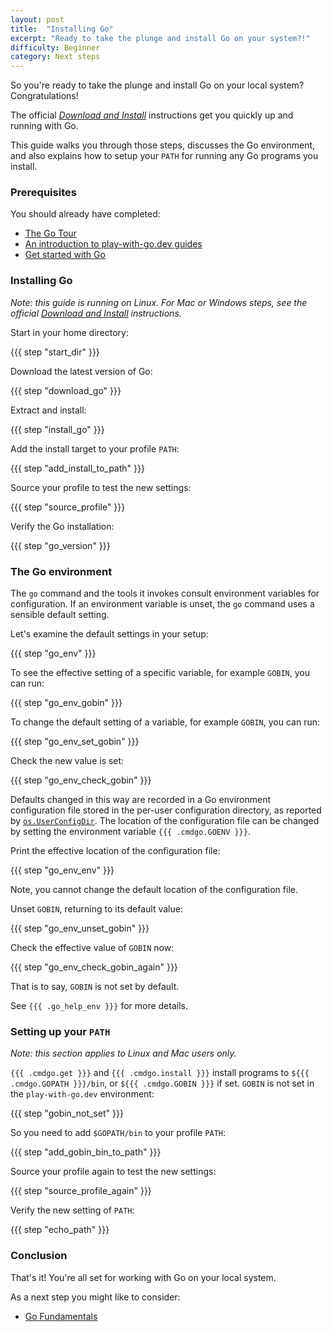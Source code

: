 ```yaml
---
layout: post
title:  "Installing Go"
excerpt: "Ready to take the plunge and install Go on your system?!"
difficulty: Beginner
category: Next steps
---
```


So you're ready to take the plunge and install Go on your local system? Congratulations!

The official [_Download and Install_](https://golang.org/doc/install) instructions get you quickly up and running with Go.

This guide walks you through those steps, discusses the Go environment, and also explains how to setup your `PATH` for
running any Go programs you install.

### Prerequisites

You should already have completed:

* [The Go Tour](https://tour.golang.org/)
* [An introduction to play-with-go.dev guides](/intro-to-play-with-go-dev_go115_en/)
* [Get started with Go](/get-started-with-go_go115_en/)

### Installing Go

_Note: this guide is running on Linux. For Mac or Windows steps, see the official [Download and
Install](https://golang.org/doc/install) instructions._

Start in your home directory:

{{{ step "start_dir" }}}

Download the latest version of Go:

{{{ step "download_go" }}}

Extract and install:

{{{ step "install_go" }}}

Add the install target to your profile `PATH`:

{{{ step "add_install_to_path" }}}

Source your profile to test the new settings:

{{{ step "source_profile" }}}

Verify the Go installation:

{{{ step "go_version" }}}

### The Go environment

The `go` command and the tools it invokes consult environment variables
for configuration. If an environment variable is unset, the `go` command
uses a sensible default setting.

Let's examine the default settings in your setup:

{{{ step "go_env" }}}

To see the effective setting of a specific variable, for example `GOBIN`, you can run:

{{{ step "go_env_gobin" }}}

To change the default setting of a variable, for example `GOBIN`, you can run:

{{{ step "go_env_set_gobin" }}}

Check the new value is set:

{{{ step "go_env_check_gobin" }}}

Defaults changed in this way
are recorded in a Go environment configuration file stored in the
per-user configuration directory, as reported by [`os.UserConfigDir`](https://pkg.go.dev/os#UserConfigDir).
The location of the configuration file can be changed by setting
the environment variable `{{{ .cmdgo.GOENV }}}`.

Print the effective location of the configuration file:

{{{ step "go_env_env" }}}

Note, you cannot change the default location of the configuration file.

Unset `GOBIN`, returning to its default value:

{{{ step "go_env_unset_gobin" }}}

Check the effective value of `GOBIN` now:

{{{ step "go_env_check_gobin_again" }}}

That is to say, `GOBIN` is not set by default.

See `{{{ .go_help_env }}}` for more details.

### Setting up your `PATH`

_Note: this section applies to Linux and Mac users only._

`{{{ .cmdgo.get }}}` and `{{{ .cmdgo.install }}}` install programs to `${{{ .cmdgo.GOPATH }}}/bin`, or
`${{{ .cmdgo.GOBIN }}}` if set. `GOBIN` is not set in the `play-with-go.dev` environment:

{{{ step "gobin_not_set" }}}

So you need to add `$GOPATH/bin` to your profile `PATH`:

{{{ step "add_gobin_bin_to_path" }}}

Source your profile again to test the new settings:

{{{ step "source_profile_again" }}}

Verify the new setting of `PATH`:

{{{ step "echo_path" }}}

### Conclusion

That's it! You're all set for working with Go on your local system.

As a next step you might like to consider:

* [Go Fundamentals](/go-fundamentals_go115_en)
